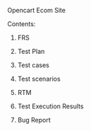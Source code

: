 Opencart Ecom Site


Contents:

1. FRS

2. Test Plan
  
3. Test cases

4. Test scenarios
  
5. RTM

6. Test Execution Results

7. Bug Report
